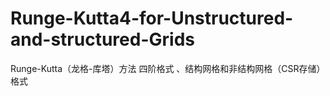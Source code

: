# Runge-Kutta4-for-Unstructured-and-structured-Grids
Runge-Kutta（龙格-库塔）方法 四阶格式  、结构网格和非结构网格（CSR存储）格式
